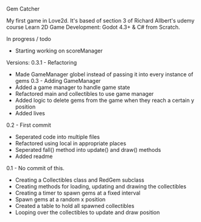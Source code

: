 Gem Catcher

My first game in Love2d. It's based of section 3 of Richard Allbert's udemy course
Learn 2D Game Development: Godot 4.3+ & C# from Scratch.

In progress / todo
- Starting working on scoreManager

Versions:
0.3.1 - Refactoring
- Made GameManager globel instead of passing it into every instance of gems
0.3 - Adding GameManager
- Added a game manager to handle game state
- Refactored main and collectibles to use game manager
- Added logic to delete gems from the game when they reach
a certain y position
- Added lives

0.2 - First commit
- Seperated code into multiple files
- Refactored using local in appropriate places
- Seperated fall() method into update() and draw() methods
- Added readme

0.1 - No commit of this.
- Creating a Collectibles class and RedGem subclass
- Creating methods for loading, updating and drawing the collectibles
- Creating a timer to spawn gems at a fixed interval
- Spawn gems at a random x position
- Created a table to hold all spawned collectibles
- Looping over the collectibles to update and draw position
